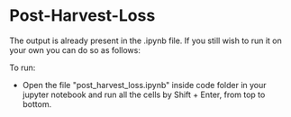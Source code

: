# Post-Harvest-Loss
The output is already present in the .ipynb file. If you still wish to run it on your own you can do so as follows:

To run:

- Open the file "post_harvest_loss.ipynb" inside code folder in your jupyter notebook and run all the cells by Shift + Enter, from top to bottom.

